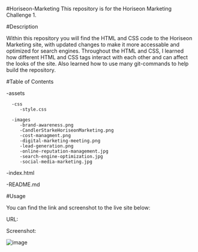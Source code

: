#Horiseon-Marketing
This repository is for the Horiseon Marketing Challenge 1.

#Description

Within this repository you will find the HTML and CSS code to the Horiseon Marketing site, with updated changes to make it more accessable and optimized for search engines. Throughout the HTML and CSS, I learned how different HTML and CSS tags interact with each other and can affect the looks of the site. Also learned how to use many git-commands to help build the repository.

#Table of Contents

   -assets
      
      -css
         -style.css

      -images
         -brand-awareness.png
         -CandlerStarkeHoriseonMarketing.png
         -cost-managment.png
         -digital-marketing-meeting.png
         -lead-generation.png
         -online-reputation-management.jpg
         -search-engine-optimization.jpg
         -social-media-marketing.jpg

   -index.html

   -README.md

 
 #Usage
 
 You can find the link and screenshot to the live site below:
 
 URL:
 
 Screenshot:
 
 ![image](https://user-images.githubusercontent.com/122697165/215358492-0e296743-91f3-4e79-97be-42d7811292a8.png)

 
 
